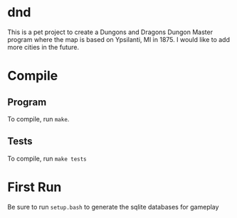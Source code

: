 # dnd

This is a pet project to create a Dungons and Dragons Dungon Master program where the map is based on Ypsilanti, MI in 1875. I would like to add more cities in the future.

# Compile

## Program

To compile, run ```make```.

## Tests

To compile, run ```make tests```

# First Run

Be sure to run ```setup.bash``` to generate the sqlite databases for gameplay
